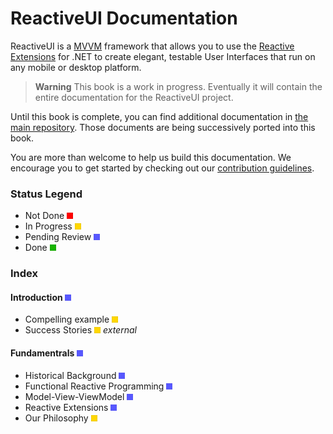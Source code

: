 # ReactiveUI Documentation

ReactiveUI is a [MVVM](fundamentals/model-view-viewmodel.md) framework that allows you to use the [Reactive Extensions](fundamentals/reactive-extensions.md) for .NET to create elegant, testable User Interfaces that run on any mobile or
desktop platform.

> **Warning** This book is a work in progress. Eventually it will contain the entire documentation for the ReactiveUI project.

Until this book is complete, you can find additional documentation in [the main repository](https://github.com/reactiveui/ReactiveUI/tree/docs/docs). Those documents are being successively ported into this book.

You are more than welcome to help us build this documentation. We encourage you to get started by checking out our [contribution guidelines](contributing/index.html).

### Status Legend

* Not Done ![NOT DONE](/images/red.png)
* In Progress ![IN PROGRESS](/images/yellow.png) 
* Pending Review ![PENDING REVIEW](/images/blue.png)  
* Done ![DONE](/images/green.png)  


### Index

#### Introduction ![PENDING REVIEW](/images/blue.png)
* Compelling example ![IN PROGRESS](/images/yellow.png)
* Success Stories ![IN PROGRESS](/images/yellow.png)  *external*

#### Fundamentrals ![PENDING REVIEW](/images/blue.png)
* Historical Background ![PENDING REVIEW](/images/blue.png)
* Functional Reactive Programming ![PENDING REVIEW](/images/blue.png)
* Model-View-ViewModel ![PENDING REVIEW](/images/blue.png)
* Reactive Extensions ![PENDING REVIEW](/images/blue.png)
* Our Philosophy ![IN PROGRESS](/images/yellow.png) 

